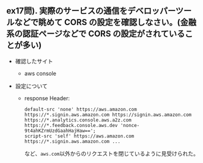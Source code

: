 ## ex17問). 実際のサービスの通信をデベロッパーツールなどで眺めて CORS の設定を確認しなさい。(金融系の認証ページなどで CORS の設定がされていることが多い)

- 確認したサイト

  - aws console

- 設定について
  - response Header:
    ```
    default-src 'none' https://aws.amazon.com https://*.signin.aws.amazon.com https://signin.aws.amazon.com https://*.analytics.console.aws.a2z.com https://*.feedback.console.aws.dev 'nonce-9t4ahKZrmUzdGaahHajHaw==';
    script-src 'self' https://aws.amazon.com https://*.signin.aws.amazon.com ...
    ```
    など、`aws.com`以外からのリクエストを閉じているように見受けられた。

